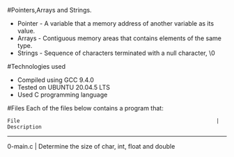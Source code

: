 #Pointers,Arrays and Strings.


* Pointer - A variable that a memory address of another variable as its value.
* Arrays - Contiguous memory areas that contains elements of the same type.
* Strings - Sequence of characters terminated with a null character, \0

#Technologies used
* Compiled using GCC 9.4.0
* Tested on UBUNTU 20.04.5 LTS
* Used C programming language

#Files
Each of the files below contains a program that:

    File                                                               |        Description
----------------------------------------------------------------------------------------------------------------------------------------------------
0-main.c                                                               | Determine the size of char, int, float and double 
